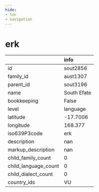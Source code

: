 ```yaml
---
hide:
- toc
- navigation
---
```

# erk
|                      | info        |
|:---------------------|:------------|
| id                   | sout2856    |
| family_id            | aust1307    |
| parent_id            | sout3196    |
| name                 | South Efate |
| bookkeeping          | False       |
| level                | language    |
| latitude             | -17.7006    |
| longitude            | 168.377     |
| iso639P3code         | erk         |
| description          | nan         |
| markup_description   | nan         |
| child_family_count   | 0           |
| child_language_count | 0           |
| child_dialect_count  | 0           |
| country_ids          | VU          |